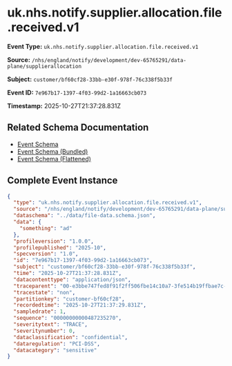 # uk.nhs.notify.supplier.allocation.file.received.v1

**Event Type:** `uk.nhs.notify.supplier.allocation.file.received.v1`

**Source:** `/nhs/england/notify/development/dev-65765291/data-plane/supplierallocation`

**Subject:** `customer/bf60cf28-33bb-e30f-978f-76c338f5b33f`

**Event ID:** `7e967b17-1397-4f03-99d2-1a16663cb073`

**Timestamp:** 2025-10-27T21:37:28.831Z

## Related Schema Documentation

- [Event Schema](../file-received.schema.md)
- [Event Schema (Bundled)](../file-received.bundle.schema.md)
- [Event Schema (Flattened)](../file-received.flattened.schema.md)

## Complete Event Instance

```json
{
  "type": "uk.nhs.notify.supplier.allocation.file.received.v1",
  "source": "/nhs/england/notify/development/dev-65765291/data-plane/supplierallocation",
  "dataschema": "../data/file-data.schema.json",
  "data": {
    "something": "ad"
  },
  "profileversion": "1.0.0",
  "profilepublished": "2025-10",
  "specversion": "1.0",
  "id": "7e967b17-1397-4f03-99d2-1a16663cb073",
  "subject": "customer/bf60cf28-33bb-e30f-978f-76c338f5b33f",
  "time": "2025-10-27T21:37:28.831Z",
  "datacontenttype": "application/json",
  "traceparent": "00-e3bbe747fed8f91f2ff506fbe14c10a7-3fe514b19ffbae7c-01",
  "tracestate": "non",
  "partitionkey": "customer-bf60cf28",
  "recordedtime": "2025-10-27T21:37:29.831Z",
  "sampledrate": 1,
  "sequence": "00000000000487235270",
  "severitytext": "TRACE",
  "severitynumber": 0,
  "dataclassification": "confidential",
  "dataregulation": "PCI-DSS",
  "datacategory": "sensitive"
}
```
